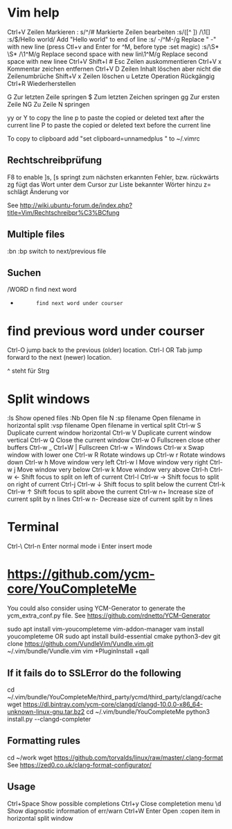 Vim help
========
Ctrl+V					Zeilen Markieren
: s/^/#					Markierte Zeilen bearbeiten
:s/\([^ ]\)  /\1[]
:s/$/Hello world/	Add "Hello world" to end of line
:s/ -/^M-/g		Replace " -" with new line (press Ctl+v and Enter for ^M, before type :set magic)
:s/\S* \S* /\1^M/g	Replace second space with new lin\1^M/g	Replace second space with new linee
Ctrl+V Shift+I # Esc	Zeilen auskommentieren
Ctrl+V x				Kommentar zeichen entfernen
Ctrl+V D				Zeilen Inhalt löschen aber nicht die Zeilenumbrüche
Shift+V x				Zeilen löschen
u						Letzte Operation Rückgängig
Ctrl+R					Wiederherstellen

G			Zur letzten Zeile springen
$			Zum letzten Zeichen springen
gg			Zur ersten Zeile
NG			Zu Zeile N springen



yy or Y 		to copy the line
p 			to paste the copied or deleted text after the current line
P 			to paste the copied or deleted text before the current line

To copy to clipboard add "set clipboard=unnamedplus " to ~/.vimrc

Rechtschreibprüfung
-------------------
F8 to enable
]s, [s		springt zum nächsten erkannten Fehler, bzw. rückwärts
zg		fügt das Wort unter dem Cursor zur Liste bekannter Wörter hinzu
z=		schlägt Änderung vor 

See http://wiki.ubuntu-forum.de/index.php?title=Vim/Rechtschreibpr%C3%BCfung


Multiple files
--------------
:bn :bp			switch to next/previous file

Suchen
------
/WORD
n			find next word
*			find next word under courser
#			find previous word under courser
Ctrl-O			jump back to the previous (older) location.
Ctrl-I OR Tab		jump forward to the next (newer) location.

^ steht für Strg

Split windows
=============
:ls		Show opened files
:Nb		Open file N
:sp filename 	Open filename in horizontal split
:vsp filename 	Open filename in vertical split
Ctrl-w S	Duplicate current window horizontal
Ctrl-w V	Duplicate current window vertical
Ctrl-w Q	Close the current window
Ctrl-w O	Fullscreen close other buffers
Ctrl-w _ Ctrl+W |	Fullscreen
Ctrl-w =		Windows
Ctrl-w x		Swap window with lower one
Ctrl-w R		Rotate windows up
Ctrl-w r		Rotate windows down
Ctrl-w h		Move window very left
Ctrl-w l		Move window very right
Ctrl-w j		Move window very below
Ctrl-w k		Move window very above
Ctrl-h Ctrl-w ← 	Shift focus to split on left of current
Ctrl-l Ctrl-w → 	Shift focus to split on right of current
Ctrl-j Ctrl-w ↓ 	Shift focus to split below the current
Ctrl-k Ctrl-w ↑ 	Shift focus to split above the current
Ctrl-w n+ 	Increase size of current split by n lines
Ctrl-w n- 	Decrease size of current split by n lines

Terminal
========
Ctrl-\ Ctrl-n		Enter normal mode
i			Enter insert mode

https://github.com/ycm-core/YouCompleteMe
=========================================
You could also consider using YCM-Generator to generate the ycm_extra_conf.py file.
See https://github.com/rdnetto/YCM-Generator

sudo apt install vim-youcompleteme vim-addon-manager
vam install youcompleteme
OR
sudo apt install build-essential cmake python3-dev
git clone https://github.com/VundleVim/Vundle.vim.git ~/.vim/bundle/Vundle.vim
vim +PluginInstall +qall

If it fails do to SSLError do the following
-------------------------------------------
cd ~/.vim/bundle/YouCompleteMe/third_party/ycmd/third_party/clangd/cache
wget https://dl.bintray.com/ycm-core/clangd/clangd-10.0.0-x86_64-unknown-linux-gnu.tar.bz2
cd ~/.vim/bundle/YouCompleteMe
python3 install.py --clangd-completer

Formatting rules
----------------
cd ~/work
wget https://github.com/torvalds/linux/raw/master/.clang-format
See https://zed0.co.uk/clang-format-configurator/


Usage
-----
Ctrl+Space	Show possible completions
Ctrl+y		Close completetion menu
\d		Show diagnostic information of err/warn
Ctrl+W Enter	Open :copen item in horizontal split window


